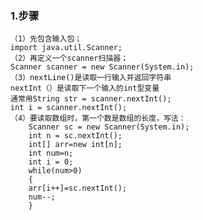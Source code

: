### 1.步骤
	（1）先包含输入包；
	import java.util.Scanner;
	（2）再定义一个scanner扫描器；
	Scanner scanner = new Scanner(System.in);
	（3）nextLine()是读取一行输入并返回字符串
	nextInt（）是读取下一个输入的int型变量
	通常用String str = scanner.nextInt();
	int i = scanner.nextInt();
	（4）要读取数组时，第一个数是数组的长度，写法：
		Scanner sc = new Scanner(System.in);   
		int n = sc.nextInt();  
		int[] arr=new int[n];  
		int num=n;  
		int i = 0;  
		while(num>0)  
		{  
	    arr[i++]=sc.nextInt();  
	    num--;  
		}